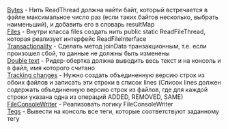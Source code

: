 [Bytes](https://github.com/necha143/threads/blob/master/src/Bytes.java) - Нить ReadThread должна найти байт, который встречается в файле максимальное число раз (если таких байтов несколько, выбрать наименьший), и добавить его в словарь resultMap </br>
[Files](https://github.com/necha143/threads/blob/master/src/Files.java) - Внутри класса files создать нить public static ReadFileThread, которая реализует интерфейс ReadFileInterface </br>
[Transactionality](https://github.com/necha143/threads/blob/master/src/Transactionality.java) - Сделать метод joinData транзакционным, т.е. если произошел сбой, то данные не должны быть изменены </br>
[Double text](https://github.com/necha143/threads/blob/master/src/Double_text.java) - Ридер-обертка должна выводить весь текст и на консоль и в файл, имя которого считано </br>
[Tracking changes](https://github.com/necha143/threads/blob/master/src/Tracking_changes.java) - Нужно создать объединенную версию строк из обоих файлов и записать эти строки в список lines (Список lines должен содержать объединенную версию строк из файлов, где для каждой строки указана одна из операций ADDED, REMOVED, SAME) </br>
[FileConsoleWriter](https://github.com/necha143/threads/blob/master/src/FileConsoleWriter.java) - Реализовать логику FileConsoleWriter </br>
[Tegs](https://github.com/necha143/Threads/blob/master/src/Tegs.java) - Вывести на консоль все теги, которые соответствуют заданному тегу </br>
